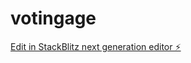 # votingage

[Edit in StackBlitz next generation editor ⚡️](https://stackblitz.com/~/github.com/wanderson03/votingage)